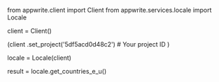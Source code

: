from appwrite.client import Client
from appwrite.services.locale import Locale

client = Client()

(client
  .set_project('5df5acd0d48c2') # Your project ID
)

locale = Locale(client)

result = locale.get_countries_e_u()
